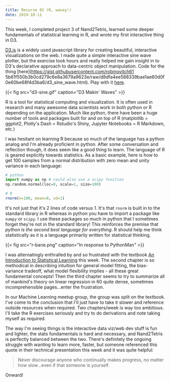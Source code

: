 ```yaml
---
title: Recurse 02 (R, wavey!)
date: 2019-10-11
---
```


This week, I completed project 3 of Nand2Tetris, learned some deeper fundamentals of statistical learning in R, and wrote my first interactive thing in D3.

[D3.js](https://d3js.org/) is a widely used javascript library for creating beautiful, interactive visualizations on the web. I made quite a simple interactive sine wave plotter, but the exercise took hours and really helped me gain insight in to D3's declarative approach to data-centric object manipulation. Code for the thing [here](https://gist.githubusercontent.com/robinovitch61 5b61f550b3b0cd279c6e8a3679a9623e/raw/d8dfa4ee588339bae1ae60d0f0e60be68f4d3ba6/d3_sine_wave.html). Play with it [here](https://jsfiddle.net/robinovitch61/3nwjzkdx/).

{{< fig src="d3-sine.gif" caption="D3 Makin' Waves" >}}

R is a tool for statistical computing and visualization. It is often used in research and many awesome data scientists work in both python or R depending on the application. Much like python, there have been a huge number of tools and packages built for and on top of R (matplotlib = ggplot2, Plotly's Dash = Rstudio's Shiny, Jupyter Notebooks = R Markdown, etc.)

I was hesitant on learning R because so much of the language has a python analog and I'm already proficient in python. After some conversation and reflection though, it does seem like a good thing to learn. The language of R is geared explicitly towards statistics. As a basic example, here is how to get 100 samples from a normal distribution with zero mean and unity variance in each language:

```python
# python
import numpy as np # could also use a scipy function
np.random.normal(loc=0, scale=1, size=100)
```

```R
# R
rnorm(n=100, mean=0, sd=1)
```

It's not just that it's 2 lines of code versus 1. It's that `rnorm` is built in to the standard library in R whereas in python you have to import a package like `numpy` or `scipy`. I use these packages so much in python that I sometimes forget they're not in the standard library! This reinforces the premise that *python is the second best language for everything*. R should help me think statistically as it is a language primarily written for statistical thinking.

{{< fig src="r-bane.png" caption="In response to PythonMan" >}}

I was alternatingly enthralled by and so frustrated with the textbook [An Introduction to Statistical Learning](http://faculty.marshall.usc.edu/gareth-james/ISL/) this week. The second chapter is so methodical in describing intuition for general model fitting, the bias-variance tradeoff, what model flexibility implies - all these great fundamental concepts! Then the third chapter seems to try to summarize all of mankind's theory on linear regression in 60 quite dense, sometimes incomprehensible pages...enter the frustration.

In our Machine Learning meetup group, the group was split on the textbook. I've come to the conclusion that I'll just have to take it slower and reference outside resources when required. Two chapters/week is way too ambitious. I'll take the R exercises seriously and try to do derivations and note taking myself as required.

The way I'm seeing things is the interactive data viz/web dev stuff is fun and lighter, the stats fundamentals is hard and necessary, and Nand2Tetris is perfectly balanced between the two. There's definitely the ongoing struggle with wanting to learn more, faster, but someone referenced this quote in their technical presentation this week and it was quite helpful:

> Never discourage anyone who continually makes progress, no matter how slow...even if that someone is yourself.

Onward!
